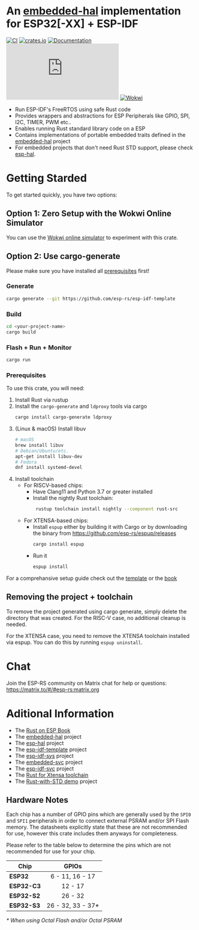 # An [embedded-hal](https://github.com/rust-embedded/embedded-hal) implementation for ESP32[-XX] + ESP-IDF

[![CI](https://github.com/esp-rs/esp-idf-hal/actions/workflows/ci.yml/badge.svg)](https://github.com/esp-rs/esp-idf-hal/actions/workflows/ci.yml)
[![crates.io](https://img.shields.io/crates/v/esp-idf-hal.svg)](https://crates.io/crates/esp-idf-hal)
[![Documentation](https://img.shields.io/badge/docs-esp--rs-brightgreen)](https://esp-rs.github.io/esp-idf-hal/esp_idf_hal/index.html)
[![Matrix](https://img.shields.io/matrix/esp-rs:matrix.org?label=join%20matrix&color=BEC5C9&logo=matrix)](https://matrix.to/#/#esp-rs:matrix.org)
[![Wokwi](https://img.shields.io/endpoint?label=wokwi&url=https%3A%2F%2Fwokwi.com%2Fbadge%2Fsimulate-in-wokwi.json)]((https://wokwi.com/projects/332188235906155092))

- Run ESP-IDF's FreeRTOS using safe Rust code
- Provides wrappers and abstractions for ESP Peripherals like GPIO, SPI, I2C, TIMER, PWM etc..
- Enables running Rust standard library code on a ESP
- Contains implementations of portable embedded traits defined in the [embedded-hal](https://github.com/rust-embedded/embedded-hal) project
- For embedded projects that don't need Rust STD support, please check [esp-hal](https://github.com/esp-rs/esp-hal).



# Getting Starded

To get started quickly, you have two options:

## Option 1: Zero Setup with the Wokwi Online Simulator

You can use the [Wokwi online simulator](https://wokwi.com/projects/332188235906155092) to experiment with this crate.

## Option 2: Use cargo-generate
Please make sure you have installed all [prerequisites](https://github.com/esp-rs/esp-idf-hal#prerequisites) first!
### Generate
```bash
cargo generate --git https://github.com/esp-rs/esp-idf-template
```
### Build
```bash 
cd <your-project-name>
cargo build
```
### Flash + Run + Monitor
```bash
cargo run
```

### Prerequisites

To use this crate, you will need:

1. Install Rust via rustup
2. Install the `cargo-generate` and `ldproxy` tools via cargo
    ```bash
    cargo install cargo-generate ldproxy
    ```
3. (Linux & macOS) Install libuv
    ```bash
    # macOS
    brew install libuv
    # Debian/Ubuntu/etc.
    apt-get install libuv-dev
    # Fedora
    dnf install systemd-devel
    ```
4. Install toolchain
    *  For RISCV-based chips:
        - Have Clang11 and Python 3.7 or greater installed
        - Install the nightly Rust toolchain:
            ```bash
             rustup toolchain install nightly --component rust-src
             ```
    * For XTENSA-based chips:
        - Install `espup` either by building it with Cargo or by downloading the binary from https://github.com/esp-rs/espup/releases
            ```bash
            cargo install espup
            ```
       - Run it
            ```bash
            espup install
            ```

For a comprehansive setup guide check out the [template](https://github.com/esp-rs/esp-idf-template#prerequisites) or the [book](https://esp-rs.github.io/book/)

## Removing the project + toolchain
To remove the project generated using cargo generate, simply delete the directory that was created. For the RISC-V case, no additional cleanup is needed.

For the XTENSA case, you need to remove the XTENSA toolchain installed via espup. You can do this by running `espup uninstall`.

# Chat
Join the ESP-RS community on Matrix chat for help or questions: https://matrix.to/#/#esp-rs:matrix.org

# Aditional Information

* The [Rust on ESP Book](https://esp-rs.github.io/book/)
* The [embedded-hal](https://github.com/rust-embedded/embedded-hal) project
* The [esp-hal](https://github.com/esp-rs/esp-hal) project
* The [esp-idf-template](https://github.com/esp-rs/esp-idf-template) project
* The [esp-idf-sys](https://github.com/esp-rs/esp-idf-sys) project
* The [embedded-svc](https://github.com/esp-rs/embedded-svc) project
* The [esp-idf-svc](https://github.com/esp-rs/esp-idf-svc) project
* The [Rust for Xtensa toolchain](https://github.com/esp-rs/rust-build)
* The [Rust-with-STD demo](https://github.com/ivmarkov/rust-esp32-std-demo) project

## Hardware Notes

Each chip has a number of GPIO pins which are generally used by the `SPI0` and `SPI1` peripherals in order to connect external PSRAM and/or SPI Flash memory. The datasheets explicitly state that these are not recommended for use, however this crate includes them anyways for completeness.

Please refer to the table below to determine the pins which are not recommended for use for your chip.

| Chip         |       GPIOs        |
| ------------ | :----------------: |
| **ESP32**    |  6 - 11, 16 - 17   |
| **ESP32-C3** |      12 - 17       |
| **ESP32-S2** |      26 - 32       |
| **ESP32-S3** | 26 - 32, 33 - 37\* |

_\* When using Octal Flash and/or Octal PSRAM_

